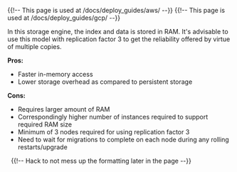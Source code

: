{{!-- This page is used at /docs/deploy_guides/aws/ --}}
{{!-- This page is used at /docs/deploy_guides/gcp/ --}}

In this storage engine, the index and data is stored in RAM. It's advisable to use this model with replication factor 3 to get the reliability offered by virtue of multiple copies.

**Pros:**
* Faster in-memory access
* Lower storage overhead as compared to persistent storage

**Cons:**

* Requires larger amount of RAM
* Correspondingly higher number of instances required to support required RAM size
* Minimum of 3 nodes required for using replication factor 3
* Need to wait for migrations to complete on each node during any rolling restarts/upgrade

&nbsp; {{!-- Hack to not mess up the formatting later in the page --}}
